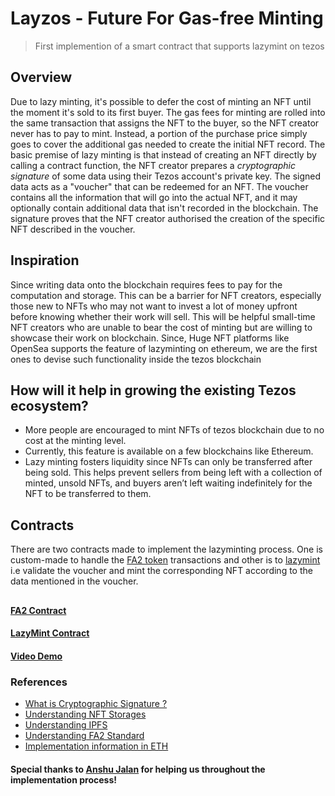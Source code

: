 # Layzos - Future For Gas-free Minting
>First implemention of a smart contract that supports lazymint on tezos

## Overview
Due to lazy minting, it's possible to defer the cost of minting an NFT until the moment it's sold to its first buyer. The gas fees for minting are rolled into the same transaction that assigns the NFT to the buyer, so the NFT creator never has to pay to mint. Instead, a portion of the purchase price simply goes to cover the additional gas needed to create the initial NFT record. The basic premise of lazy minting is that instead of creating an NFT directly by calling a contract function, the NFT creator prepares a *cryptographic signature* of some data using their Tezos account's private key. The signed data acts as a "voucher" that can be redeemed for an NFT. The voucher contains all the information that will go into the actual NFT, and it may optionally contain additional data that isn't recorded in the blockchain. The signature proves that the NFT creator authorised the creation of the specific NFT described in the voucher.

## Inspiration
Since writing data onto the blockchain requires fees to pay for the computation and storage. 
This can be a barrier for NFT creators, especially those new to NFTs who may not want to invest a lot of money upfront before knowing whether their work will sell. This will be helpful small-time NFT creators who are unable to bear the cost of minting but are willing to showcase their work on blockchain.
Since, Huge NFT platforms like OpenSea supports the feature of lazyminting on ethereum, we are the first ones to devise such functionality inside the tezos blockchain

## How will it help in growing the existing Tezos ecosystem?
- More people are encouraged to mint NFTs of tezos blockchain due to no cost at the minting level.
- Currently, this feature is available on a few blockchains like Ethereum.
- Lazy minting fosters liquidity since NFTs can only be transferred after being sold. This helps prevent sellers from being left with a collection of minted, unsold NFTs, and buyers aren’t left waiting indefinitely for the NFT to be transferred to them.

## Contracts
There are two contracts made to implement the lazyminting process. One is custom-made to handle the [FA2 token](contracts/fa2.py) transactions and other is to [lazymint](contracts/lazymint.py) i.e validate the voucher and mint the corresponding NFT according to the data mentioned in the voucher.

## 
#### [FA2 Contract](https://better-call.dev/jakartanet/KT1LPSGeRj4FENhm9anHJUQy9epAwtttDwLh)
#### [LazyMint Contract](https://jakartanet.tzkt.io/KT1Jj1V78iFm4m7ayqijkWXQvQKXhTNmeTGY)
#### [Video Demo](https://drive.google.com/file/d/1UThdol3o9yYTmX3zv5EiQWI68XSg9h44/view?usp=drivesdk)
### References
- [What is Cryptographic Signature ?](https://docs.microsoft.com/en-us/dotnet/standard/security/cryptographic-signatures)
- [Understanding NFT Storages](https://nft.storage/docs/)
- [Understanding IPFS](https://docs.ipfs.tech/concepts/how-ipfs-works/)
- [Understanding FA2 Standard](https://tzip.tezosagora.org/proposal/tzip-12/)
- [Implementation information in ETH](https://github.com/yusefnapora/lazy-minting)

#### Special thanks to [Anshu Jalan](https://github.com/AnshuJalan) for helping us throughout the implementation process!
